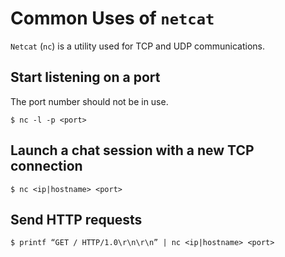# Common Uses of `netcat`

`Netcat` (`nc`) is a utility used for TCP and UDP communications.

## Start listening on a port

The port number should not be in use.

```console
$ nc -l -p <port>
```

## Launch a chat session with a new TCP connection

```console
$ nc <ip|hostname> <port>
```

## Send HTTP requests

```console
$ printf “GET / HTTP/1.0\r\n\r\n” | nc <ip|hostname> <port>
```
